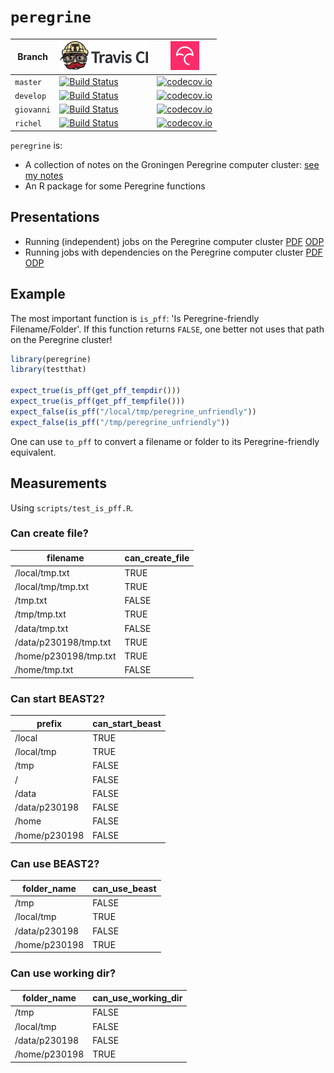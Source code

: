 # `peregrine`

Branch    |[![Travis CI logo](pics/TravisCI.png)](https://travis-ci.org)                                                                            |[![Codecov logo](pics/Codecov.png)](https://www.codecov.io)
----------|-----------------------------------------------------------------------------------------------------------------------------------------|------------------------------------------------------------------------------------------------------------------------------------------------------------------------
`master`  |[![Build Status](https://travis-ci.org/richelbilderbeek/peregrine.svg?branch=master)](https://travis-ci.org/richelbilderbeek/peregrine)  |[![codecov.io](https://codecov.io/github/richelbilderbeek/peregrine/coverage.svg?branch=master)](https://codecov.io/github/richelbilderbeek/peregrine?branch=master)
`develop` |[![Build Status](https://travis-ci.org/richelbilderbeek/peregrine.svg?branch=develop)](https://travis-ci.org/richelbilderbeek/peregrine) |[![codecov.io](https://codecov.io/github/richelbilderbeek/peregrine/coverage.svg?branch=develop)](https://codecov.io/github/richelbilderbeek/peregrine?branch=develop)
`giovanni`|[![Build Status](https://travis-ci.org/richelbilderbeek/peregrine.svg?branch=giovanni)](https://travis-ci.org/richelbilderbeek/peregrine)|[![codecov.io](https://codecov.io/github/richelbilderbeek/peregrine/coverage.svg?branch=giovanni)](https://codecov.io/github/richelbilderbeek/peregrine?branch=giovanni)
`richel`  |[![Build Status](https://travis-ci.org/richelbilderbeek/peregrine.svg?branch=richel)](https://travis-ci.org/richelbilderbeek/peregrine)  |[![codecov.io](https://codecov.io/github/richelbilderbeek/peregrine/coverage.svg?branch=richel)](https://codecov.io/github/richelbilderbeek/peregrine?branch=richel)

`peregrine` is:

 * A collection of notes on the Groningen Peregrine computer cluster: [see my notes](doc/README.md)
 * An R package for some Peregrine functions

## Presentations

 * Running (independent) jobs on the Peregrine computer cluster [PDF](independent_jobs.pdf) [ODP](independent_jobs.odp)
 * Running jobs with dependencies on the Peregrine computer cluster [PDF](job_dependencies.pdf) [ODP](job_dependencies.odp)

## Example

The most important function is `is_pff`: 'Is Peregrine-friendly
Filename/Folder'. If this function returns `FALSE`, one better not uses
that path on the Peregrine cluster!

```r
library(peregrine)
library(testthat)

expect_true(is_pff(get_pff_tempdir()))
expect_true(is_pff(get_pff_tempfile()))
expect_false(is_pff("/local/tmp/peregrine_unfriendly"))
expect_false(is_pff("/tmp/peregrine_unfriendly"))
```

One can use `to_pff` to convert a filename or folder to
its Peregrine-friendly equivalent.

## Measurements

Using `scripts/test_is_pff.R`.

### Can create file?

filename | can_create_file
---|---
/local/tmp.txt | TRUE
/local/tmp/tmp.txt | TRUE
/tmp.txt | FALSE
/tmp/tmp.txt | TRUE
/data/tmp.txt | FALSE
/data/p230198/tmp.txt | TRUE
/home/p230198/tmp.txt | TRUE
/home/tmp.txt | FALSE


### Can start BEAST2?

prefix | can_start_beast
---|---
/local | TRUE
/local/tmp | TRUE
/tmp | FALSE
/ | FALSE
/data | FALSE
/data/p230198 | FALSE
/home | FALSE
/home/p230198 | FALSE

### Can use BEAST2?

folder_name | can_use_beast
---|---
/tmp | FALSE
/local/tmp | TRUE
/data/p230198 | FALSE
/home/p230198 | TRUE

### Can use working dir?

folder_name | can_use_working_dir
---|---
/tmp | FALSE
/local/tmp | FALSE
/data/p230198 | FALSE
/home/p230198 | TRUE
